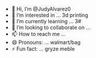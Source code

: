 - 👋 Hi, I’m @JudyAlvarez0
- 👀 I’m interested in ... 3d printing 
- 🌱 I’m currently learning ... 3#
- 💞️ I’m looking to collaborate on ...
- 📫 How to reach me ...
- 😄 Pronouns: ... walmart/bag
- ⚡ Fun fact: ... gryze meble

<!---
JudyAlvarez0/JudyAlvarez0 is a ✨ special ✨ repository because its `README.md` (this file) appears on your GitHub profile.
You can click the Preview link to take a look at your changes.
--->
